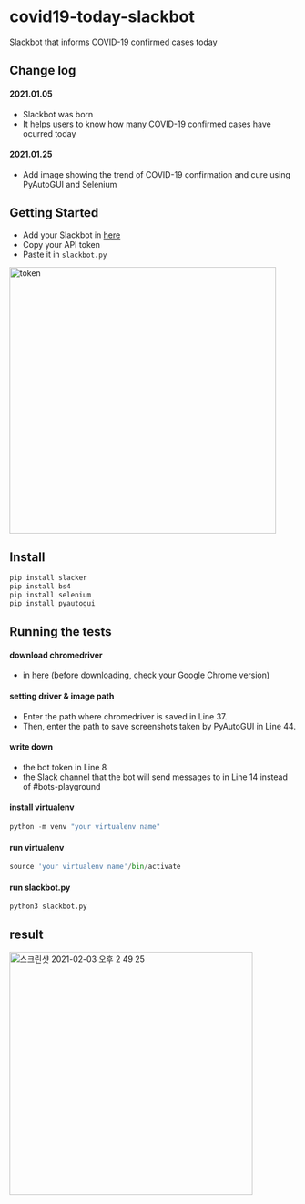 # covid19-today-slackbot

Slackbot that informs COVID-19 confirmed cases today

## Change log

#### 2021.01.05
- Slackbot was born
- It helps users to know how many COVID-19 confirmed cases have ocurred today

#### 2021.01.25
- Add image showing the trend of COVID-19 confirmation and cure using PyAutoGUI and Selenium

## Getting Started

- Add your Slackbot in [here](https://api.slack.com/apps)
- Copy your API token
- Paste it in `slackbot.py`
<img width="468" alt="token" src="https://user-images.githubusercontent.com/61453718/106829691-fe8f4e00-66cf-11eb-9dfc-d3c2b6f6830d.png">

## Install

```python
pip install slacker
pip install bs4
pip install selenium
pip install pyautogui
```

## Running the tests

#### download chromedriver
- in [here](https://chromedriver.chromium.org/downloads) (before downloading, check your Google Chrome version)

#### setting driver & image path
- Enter the path where chromedriver is saved in Line 37.
- Then, enter the path to save screenshots taken by PyAutoGUI in Line 44.

#### write down
- the bot token in Line 8
- the Slack channel that the bot will send messages to in Line 14 instead of #bots-playground

#### install virtualenv
```Python
python -m venv "your virtualenv name"
```

#### run virtualenv
```Python
source 'your virtualenv name'/bin/activate
```

#### run slackbot.py
```Python
python3 slackbot.py
```

## result

<img width="427" alt="스크린샷 2021-02-03 오후 2 49 25" src="https://user-images.githubusercontent.com/61453718/106831094-a3ab2600-66d2-11eb-9b4e-32975cff0ba9.png">
